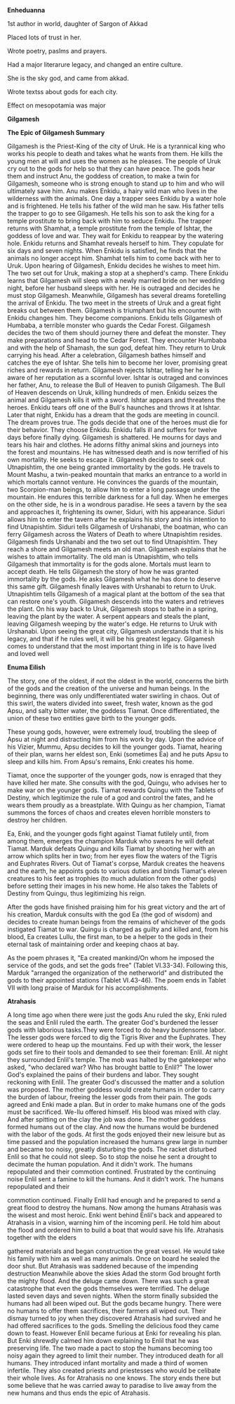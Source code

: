 **Enheduanna**

1st author in world, daughter of Sargon of Akkad

Placed lots of trust in her.

Wrote poetry, paslms and prayers.

Had a major literarure legacy, and changed an entire culture.

She is the sky god, and came from akkad.

Wrote textss about gods for each city.

Effect on mesopotamia was major

**Gilgamesh**

**The Epic of Gilgamesh Summary**

Gilgamesh is the Priest-King of the city of Uruk. He is a tyrannical king who works his people to death and takes what he wants from them. He kills the young men at will and uses the women as he pleases. The people of Uruk cry out to the gods for help so that they can have peace. The gods hear them and instruct Anu, the goddess of creation, to make a twin for Gilgamesh, someone who is strong enough to stand up to him and who will ultimately save him. Anu makes Enkidu, a hairy wild man who lives in the wilderness with the animals. One day a trapper sees Enkidu by a water hole and is frightened. He tells his father of the wild man he saw. His father tells the trapper to go to see Gilgamesh. He tells his son to ask the king for a temple prostitute to bring back with him to seduce Enkidu. The trapper returns with Shamhat, a temple prostitute from the temple of Ishtar, the goddess of love and war. They wait for Enkidu to reappear by the watering hole. Enkidu returns and Shamhat reveals herself to him. They copulate for six days and seven nights. When Enkidu is satisfied, he finds that the animals no longer accept him. Shamhat tells him to come back with her to Uruk. Upon hearing of Gilgamesh, Enkidu decides he wishes to meet him. The two set out for Uruk, making a stop at a shepherd's camp. There Enkidu learns that Gilgamesh will sleep with a newly married bride on her wedding night, before her husband sleeps with her. He is outraged and decides he must stop Gilgamesh. Meanwhile, Gilgamesh has several dreams foretelling the arrival of Enkidu. The two meet in the streets of Uruk and a great fight breaks out between them. Gilgamesh is triumphant but his encounter with Enkidu changes him. They become companions. Enkidu tells Gilgamesh of Humbaba, a terrible monster who guards the Cedar Forest. Gilgamesh decides the two of them should journey there and defeat the monster. They make preparations and head to the Cedar Forest. They encounter Humbaba and with the help of Shamash, the sun god, defeat him. They return to Uruk carrying his head. After a celebration, Gilgamesh bathes himself and catches the eye of Ishtar. She tells him to become her lover, promising great riches and rewards in return. Gilgamesh rejects Ishtar, telling her he is aware of her reputation as a scornful lover. Ishtar is outraged and convinces her father, Anu, to release the Bull of Heaven to punish Gilgamesh. The Bull of Heaven descends on Uruk, killing hundreds of men. Enkidu seizes the animal and Gilgamesh kills it with a sword. Ishtar appears and threatens the heroes. Enkidu tears off one of the Bull's haunches and throws it at Ishtar. Later that night, Enkidu has a dream that the gods are meeting in council. The dream proves true. The gods decide that one of the heroes must die for their behavior. They choose Enkidu. Enkidu falls ill and suffers for twelve days before finally dying. Gilgamesh is shattered. He mourns for days and tears his hair and clothes. He adorns filthy animal skins and journeys into the forest and mountains. He has witnessed death and is now terrified of his own mortality. He seeks to escape it. Gilgamesh decides to seek out Utnapishtim, the one being granted immortality by the gods. He travels to Mount Mashu, a twin-peaked mountain that marks an entrance to a world in which mortals cannot venture. He convinces the guards of the mountain, two Scorpion-man beings, to allow him to enter a long passage under the mountain. He endures this terrible darkness for a full day. When he emerges on the other side, he is in a wondrous paradise. He sees a tavern by the sea and approaches it, frightening its owner, Siduri, with his appearance. Siduri allows him to enter the tavern after he explains his story and his intention to find Utnapishtim. Siduri tells Gilgamesh of Urshanabi, the boatman, who can ferry Gilgamesh across the Waters of Death to where Utnapishtim resides. Gilgamesh finds Urshanabi and the two set out to find Utnapishtim. They reach a shore and Gilgamesh meets an old man. Gilgamesh explains that he wishes to attain immortality. The old man is Utnapishtim, who tells Gilgamesh that immortality is for the gods alone. Mortals must learn to accept death. He tells Gilgamesh the story of how he was granted immortality by the gods. He asks Gilgamesh what he has done to deserve this same gift. Gilgamesh finally leaves with Urshanabi to return to Uruk. Utnapishtim tells Gilgamesh of a magical plant at the bottom of the sea that can restore one's youth. Gilgamesh descends into the waters and retrieves the plant. On his way back to Uruk, Gilgamesh stops to bathe in a spring, leaving the plant by the water. A serpent appears and steals the plant, leaving Gilgamesh weeping by the water's edge. He returns to Uruk with Urshanabi. Upon seeing the great city, Gilgamesh understands that it is his legacy, and that if he rules well, it will be his greatest legacy. Gilgamesh comes to understand that the most important thing in life is to have lived and loved well

**Enuma Eilish**

The story, one of the oldest, if not the oldest in the world, concerns the birth of the gods and the creation of the universe and human beings. In the beginning, there was only undifferentiated water swirling in chaos. Out of this swirl, the waters divided into sweet, fresh water, known as the god Apsu, and salty bitter water, the goddess Tiamat. Once differentiated, the union of these two entities gave birth to the younger gods.

These young gods, however, were extremely loud, troubling the sleep of Apsu at night and distracting him from his work by day. Upon the advice of his Vizier, Mummu, Apsu decides to kill the younger gods. Tiamat, hearing of their plan, warns her eldest son, Enki (sometimes Ea) and he puts Apsu to sleep and kills him. From Apsu's remains, Enki creates his home.

Tiamat, once the supporter of the younger gods, now is enraged that they have killed her mate. She consults with the god, Quingu, who advises her to make war on the younger gods. Tiamat rewards Quingu with the Tablets of Destiny, which legitimize the rule of a god and control the fates, and he wears them proudly as a breastplate. With Quingu as her champion, Tiamat summons the forces of chaos and creates eleven horrible monsters to destroy her children.

Ea, Enki, and the younger gods fight against Tiamat futilely until, from among them, emerges the champion Marduk who swears he will defeat Tiamat. Marduk defeats Quingu and kills Tiamat by shooting her with an arrow which splits her in two; from her eyes flow the waters of the Tigris and Euphrates Rivers. Out of Tiamat's corpse, Marduk creates the heavens and the earth, he appoints gods to various duties and binds Tiamat's eleven creatures to his feet as trophies (to much adulation from the other gods) before setting their images in his new home. He also takes the Tablets of Destiny from Quingu, thus legitimizing his reign.

After the gods have finished praising him for his great victory and the art of his creation, Marduk consults with the god Ea (the god of wisdom) and decides to create human beings from the remains of whichever of the gods instigated Tiamat to war. Quingu is charged as guilty and killed and, from his blood, Ea creates Lullu, the first man, to be a helper to the gods in their eternal task of maintaining order and keeping chaos at bay.

As the poem phrases it, "Ea created mankind/On whom he imposed the service of the gods, and set the gods free" (Tablet VI.33-34). Following this, Marduk "arranged the organization of the netherworld" and distributed the gods to their appointed stations (Tablet VI.43-46). The poem ends in Tablet VII with long praise of Marduk for his accomplishments.

**Atrahasis**

A long time ago when there were just the gods Anu ruled the sky, Enki ruled the seas and Enlil ruled the earth. The greater God's burdened the lesser gods with laborious tasks.They were forced to do heavy burdensome labor. The lesser gods were forced to dig the Tigris River and the Euphrates. They were ordered to heap up the mountains. Fed up with their work, the lesser gods set fire to their tools and demanded to see their foreman: Enlil. At night they surrounded Enlil's temple. The mob was halted by the gatekeeper who asked, "who declared war? Who has brought battle to Enlil?" The lower God's explained the pains of their burdens and labor. They sought reckoning with Enlil. The greater God's discussed the matter and a solution was proposed. The mother goddess would create humans in order to carry the burden of labour, freeing the lesser gods from their pain. The gods agreed and Enki made a plan. But in order to make humans one of the gods must be sacrificed. We-Ilu offered himself. His blood was mixed with clay. And after spitting on the clay the job was done. The mother goddess formed humans out of the clay. And now the humans would be burdened with the labor of the gods. At first the gods enjoyed their new leisure but as time passed and the population increased the humans grew large in number and became too noisy, greatly disturbing the gods. The racket disturbed Enlil so that he could not sleep. So to stop the noise he sent a drought to decimate the human population. And it didn't work. The humans repopulated and their commotion contined. Frustrated by the continuing noise Enlil sent a famine to kill the humans. And it didn't work. The humans repopulated and their

commotion continued. Finally Enlil had enough and he prepared to send a great flood to destroy the humans. Now among the humans Atrahasis was the wisest and most heroic. Enki went behind Enlil's back and appeared to Atrahasis in a vision, warning him of the incoming peril. He told him about the flood and ordered him to build a boat that would save his life. Atrahasis together with the elders

gathered materials and began construction the great vessel. He would take his family with him as well as many animals. Once on board he sealed the door shut. But Atrahasis was saddened because of the impending destruction Meanwhile above the skies Adad the storm God brought forth the mighty flood. And the deluge came down. There was such a great catastrophe that even the gods themselves were terrified. The deluge lasted seven days and seven nights. When the storm finally subsided the humans had all been wiped out. But the gods became hungry. There were no humans to offer them sacrifices, their farmers all wiped out. Their dismay turned to joy when they discovered Atrahasis had survived and he had offered sacrifices to the gods. Smelling the delicious food they came down to feast. However Enlil became furious at Enki for revealing his plan. But Enki shrewdly calmed him down explaining to Enlil that he was preserving life. The two made a pact to stop the humans becoming too noisy again they agreed to limit their number. They introduced death for all humans. They introduced infant mortality and made a third of women infertile. They also created priests and priestesses who would be celibate their whole lives. As for Atrahasis no one knows. The story ends there but some believe that he was carried away to paradise to live away from the new humans and thus ends the epic of Atrahasis.